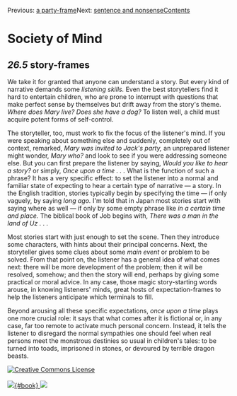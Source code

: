 <div class="chapnav">

<span class="prev">Previous: [a
party-frame](./som-26.4.html)</span><span class="next">Next: [sentence
and nonsense](./som-26.6.html)</span><span
class="contents">[Contents](index.html)</span>
<div class="titlebar">

Society of Mind
===============

</div>

</div>

*26.5* story-frames
-------------------

We take it for granted that anyone can understand a story. But every
kind of narrative demands some *listening skills.* Even the best
storytellers find it hard to entertain children, who are prone to
interrupt with questions that make perfect sense by themselves but drift
away from the story's theme. *Where does Mary live?* *Does she have a
dog?* To listen well, a child must acquire potent forms of self-control.

The storyteller, too, must work to fix the focus of the listener's mind.
If you were speaking about something else and suddenly, completely out
of context, remarked, *Mary was invited to Jack's party,* an unprepared
listener might wonder, *Mary who?* and look to see if you were
addressing someone else. But you can first prepare the listener by
saying, *Would you like to hear a story?* or simply, *Once upon a time .
. .* What is the function of such a phrase? It has a very specific
effect: to set the listener into a normal and familiar state of
expecting to hear a certain type of narrative — a story. In the English
tradition, stories typically begin by specifying the time — if only
vaguely, by saying *long ago.* I'm told that in Japan most stories start
with saying where as well — if only by some empty phrase like *in a
certain time and place.* The biblical book of Job begins with, *There
was a man in the land of Uz . . .*

Most stories start with just enough to set the scene. Then they
introduce some characters, with hints about their principal concerns.
Next, the storyteller gives some clues about some *main event* or
problem to be solved. From that point on, the listener has a general
idea of what comes next: there will be more development of the problem;
then it will be resolved, somehow; and then the story will end, perhaps
by giving some practical or moral advice. In any case, those magic
story-starting words arouse, in knowing listeners' minds, great hosts of
expectation-frames to help the listeners anticipate which terminals to
fill.

Beyond arousing all these specific expectations, *once upon a time*
plays one more crucial role: it says that what comes after it is
fictional or, in any case, far too remote to activate much personal
concern. Instead, it tells the listener to disregard the normal
sympathies one should feel when real persons meet the monstrous
destinies so usual in children's tales: to be turned into toads,
imprisoned in stones, or devoured by terrible dragon beasts.

<div class="footer">

[![Creative Commons
License](http://i.creativecommons.org/l/by-nc-sa/3.0/80x15.png)](http://creativecommons.org/licenses/by-nc-sa/3.0/deed.en_US)\
\
[![](./images/som_book.jpeg){#book}
![](./images/a_logo_17.gif)](http://www.amazon.com/gp/product/0671657135?ie=UTF8&camp=1789&creativeASIN=0671657135&linkCode=xm2&tag=marvinminsky)

</div>
